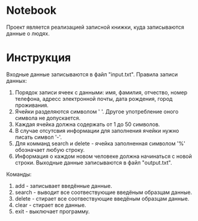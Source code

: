 # Notebook
Проект является реализацией записной книжки, куда записываются данные о людях.
# Инструкция
Входные данные записываются в файл "input.txt". Правила записи данных:
  1) Порядок записи ячеек с данными: имя, фамилия, отчество, номер телефона, адресс электронной почты, дата рождения, город проживания.
  2) Ячейки разделяются символом ' '. Другое употребление оного символа не допускается.
  3) Каждая ячейка должна содержать от 1 до 50 символов.
  4) В случае отсутсвия информации для заполнения ячейки нужно писать символ '-'.
  5) Для комманд search и delete - ячейка заполненная символом '%' обозначает любую строку.
  6) Информация о каждом новом человеке должна начинаться с новой строки.
Выходные данные записываются в файл "output.txt".

Команды:
  1) add - записывает введённые данные.
  2) search - выводит все соотвествующие введёным образцам данные.
  3) delete - стирает все соотвествующие введёным образцам данные.
  4) clear - стирает все данные.
  5) exit - выключает программу.

